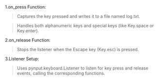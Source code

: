 1.on_press Function:

>Captures the key pressed and writes it to a file named log.txt.

>Handles both alphanumeric keys and special keys (like Key.space or Key.enter).

2.on_release Function:

>Stops the listener when the Escape key (Key.esc) is pressed.

3.Listener Setup:

>Uses pynput.keyboard.Listener to listen for key press and release events, calling the corresponding functions.

